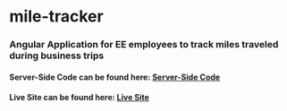 # mile-tracker
### Angular Application for EE employees to track miles traveled during business trips

#### Server-Side Code can be found here: [Server-Side Code](https://github.com/aaronbini/mile-tracker-server "Server-Side Code")

#### Live Site can be found here: [Live Site](https://ee-mile-tracker.herokuapp.com/ "EE Travel Tracker")


